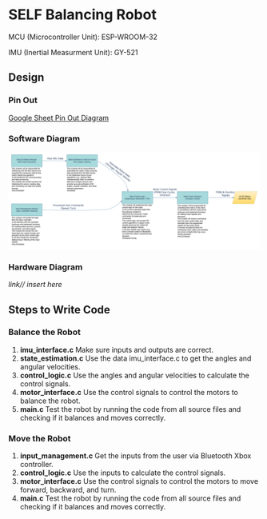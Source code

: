 # SELF Balancing Robot

MCU (Microcontroller Unit): ESP-WROOM-32 

IMU (Inertial Measurment Unit): GY-521 


## Design

### Pin Out

[Google Sheet Pin Out Diagram](https://docs.google.com/spreadsheets/d/1lCuJJPs_-ZYu7kVZD1LAmiCTTDlawlaXdf8EDxlrphQ/edit?usp=sharing)


### Software Diagram
![Software Block Diagram](./Software_Block_Diagram-Copy_of_Page-1.drawio.png)

### Hardware Diagram
_link// insert here_



## Steps to Write Code

### Balance the Robot
1. **imu_interface.c** Make sure inputs and outputs are correct.
2. **state_estimation.c** Use the data imu_interface.c to get the angles and angular velocities.
3. **control_logic.c** Use the angles and angular velocities to calculate the control signals.
4. **motor_interface.c** Use the control signals to control the motors to balance the robot.
5. **main.c** Test the robot by running the code from all source files and checking if it balances and moves correctly.

### Move the Robot
1. **input_management.c** Get the inputs from the user via Bluetooth Xbox controller.
2. **control_logic.c** Use the inputs to calculate the control signals.
3. **motor_interface.c** Use the control signals to control the motors to move forward, backward, and turn.
4. **main.c** Test the robot by running the code from all source files and checking if it balances and moves correctly.